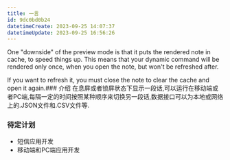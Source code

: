 ```yaml
---
title: 一言
id: 9dc0bd0b24
datetimeCreate: 2023-09-25 14:07:37
datetimeUpdate: 2023-09-25 16:56:26
---
```

One "downside" of the preview mode is that it puts the rendered note in cache, to speed things up.
This means that your dynamic command will be rendered only once, when you open the note, but won't be refreshed after.

If you want to refresh it, you must close the note to clear the cache and open it again.### 介绍
在息屏或者锁屏状态下显示一段话,可以运行在移动端或者PC端,每隔一定的时间按照某种顺序来切换另一段话,数据接口可以为本地或网络上的.JSON文件和.CSV文件等.

### 待定计划
- 短信应用开发
- 移动端和PC端应用开发